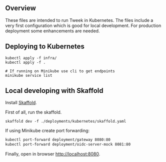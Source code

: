 ## Overview

These files are intended to run Tweek in Kubernetes. The files include a very first configuration which is good for local development. For production deployment some enhancements are needed.

## Deploying to Kubernetes

```
kubectl apply -f infra/
kubectl apply -f .

# If running on Minikube use cli to get endpoints
minikube service list
```

## Local developing with Skaffold

Install [Skaffold](https://github.com/GoogleContainerTools/skaffold/releases).

First of all, run the skaffold.

```
skaffold dev -f ./deployments/kubernetes/skaffold.yaml
```

If using Minikube create port forwarding:

```bash
kubectl port-forward deployment/gateway 8080:80
kubectl port-forward deployment/oidc-server-mock 8081:80
```

Finally, open in browser [http://localhost:8080](http://localhost:8080).
